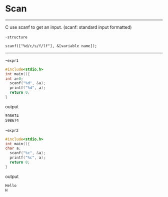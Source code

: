 # Scan
---
C use scanf to get an input. (scanf: standard input formatted)

-`structure`
```txt
scanf(["%d/c/s/f/lf"], &[variable name]);
```
---
-`expr1`
```C
#include<stdio.h>
int main(){
int a=0;
  scanf("%d", &a);
  printf("%d", a);
  return 0;
}
```
output
```txt
598674
598674
```

-`expr2`
```C
#include<stdio.h>
int main(){
char a;
  scanf("%c", &a);
  printf("%c", a);
  return 0;
}
```
output
```txt
Hello
H
```

